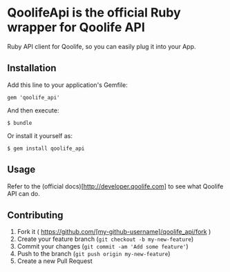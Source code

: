 # QoolifeApi is the official Ruby wrapper for Qoolife API

Ruby API client for Qoolife, so you can easily plug it into your App.

## Installation

Add this line to your application's Gemfile:

    gem 'qoolife_api'

And then execute:

    $ bundle

Or install it yourself as:

    $ gem install qoolife_api

## Usage

Refer to the (official docs)[http://developer.qoolife.com] to see what Qoolife API can do.

## Contributing

1. Fork it ( https://github.com/[my-github-username]/qoolife_api/fork )
2. Create your feature branch (`git checkout -b my-new-feature`)
3. Commit your changes (`git commit -am 'Add some feature'`)
4. Push to the branch (`git push origin my-new-feature`)
5. Create a new Pull Request
